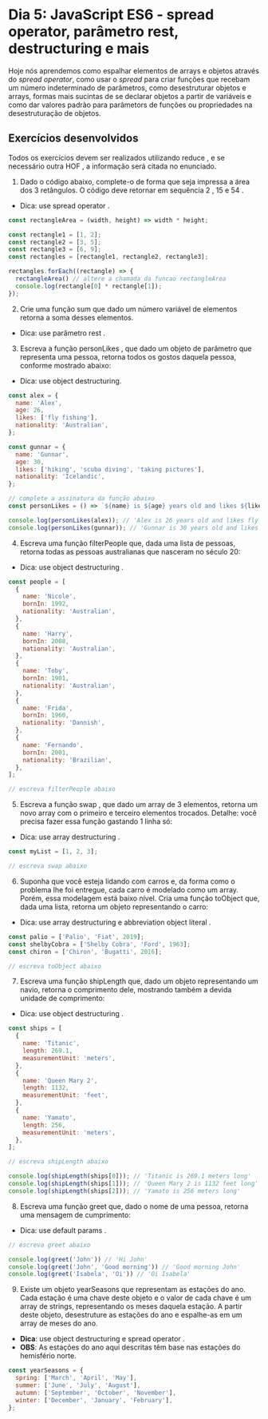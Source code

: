 # Dia 5: JavaScript ES6 - spread operator, parâmetro rest, destructuring e mais

Hoje nós aprendemos como espalhar elementos de arrays e objetos através do _spread operator_, como usar o _spread_ para criar funções que recebam um número indeterminado de parâmetros, como desestruturar objetos e arrays, formas mais sucintas de se declarar objetos a partir de variáveis e como dar valores padrão para parâmetors de funções ou propriedades na desestruturação de objetos. 

## Exercícios desenvolvidos

Todos os exercícios devem ser realizados utilizando reduce , e se necessário outra HOF , a informação será citada no enunciado.

1.  Dado o código abaixo, complete-o de forma que seja impressa a área dos 3 retângulos. O código deve retornar em sequência 2 , 15 e 54 .
  * Dica: use spread operator .

```javascript
const rectangleArea = (width, height) => width * height;

const rectangle1 = [1, 2];
const rectangle2 = [3, 5];
const rectangle3 = [6, 9];
const rectangles = [rectangle1, rectangle2, rectangle3];

rectangles.forEach((rectangle) => {
  rectangleArea() // altere a chamada da funcao rectangleArea
  console.log(rectangle[0] * rectangle[1]);
});
```

2.  Crie uma função sum que dado um número variável de elementos retorna a soma desses elementos.
  * Dica: use parâmetro rest .
 
3.  Escreva a função personLikes , que dado um objeto de parâmetro que representa uma pessoa, retorna todos os gostos daquela pessoa, conforme mostrado abaixo:
  * Dica: use object destructuring.

```javascript
const alex = {
  name: 'Alex',
  age: 26,
  likes: ['fly fishing'],
  nationality: 'Australian',
};

const gunnar = {
  name: 'Gunnar',
  age: 30,
  likes: ['hiking', 'scuba diving', 'taking pictures'],
  nationality: 'Icelandic',
};

// complete a assinatura da função abaixo
const personLikes = () => `${name} is ${age} years old and likes ${likes.join(', ')}.`;

console.log(personLikes(alex)); // 'Alex is 26 years old and likes fly fishing.'
console.log(personLikes(gunnar)); // 'Gunnar is 30 years old and likes hiking, scuba diving, taking pictures.'
```

4.  Escreva uma função filterPeople que, dada uma lista de pessoas, retorna todas as pessoas australianas que nasceram no século 20:
  * Dica: use object destructuring .

```javascript
const people = [
  {
    name: 'Nicole',
    bornIn: 1992,
    nationality: 'Australian',
  },
  {
    name: 'Harry',
    bornIn: 2008,
    nationality: 'Australian',
  },
  {
    name: 'Toby',
    bornIn: 1901,
    nationality: 'Australian',
  },
  {
    name: 'Frida',
    bornIn: 1960,
    nationality: 'Dannish',
  },
  {
    name: 'Fernando',
    bornIn: 2001,
    nationality: 'Brazilian',
  },
];

// escreva filterPeople abaixo
```

5.  Escreva a função swap , que dado um array de 3 elementos, retorna um novo array com o primeiro e terceiro elementos trocados. Detalhe: você precisa fazer essa função gastando 1 linha só:
  * Dica: use array destructuring .

```javascript
const myList = [1, 2, 3];

// escreva swap abaixo
```

6.  Suponha que você esteja lidando com carros e, da forma como o problema lhe foi entregue, cada carro é modelado como um array. Porém, essa modelagem está baixo nível. Cria uma função toObject que, dada uma lista, retorna um objeto representando o carro:
  * Dica: use array destructuring e abbreviation object literal .
 
```javascript
const palio = ['Palio', 'Fiat', 2019];
const shelbyCobra = ['Shelby Cobra', 'Ford', 1963];
const chiron = ['Chiron', 'Bugatti', 2016];

// escreva toObject abaixo
```

7.  Escreva uma função shipLength que, dado um objeto representando um navio, retorna o comprimento dele, mostrando também a devida unidade de comprimento:
  * Dica: use object destructuring .
 
```javascript
const ships = [
  {
    name: 'Titanic',
    length: 269.1,
    measurementUnit: 'meters',
  },
  {
    name: 'Queen Mary 2',
    length: 1132,
    measurementUnit: 'feet',
  },
  {
    name: 'Yamato',
    length: 256,
    measurementUnit: 'meters',
  },
];

// escreva shipLength abaixo

console.log(shipLength(ships[0])); // 'Titanic is 269.1 meters long'
console.log(shipLength(ships[1])); // 'Queen Mary 2 is 1132 feet long'
console.log(shipLength(ships[2])); // 'Yamato is 256 meters long'
```

8.  Escreva uma função greet que, dado o nome de uma pessoa, retorna uma mensagem de cumprimento:
 * Dica: use default params .
 
```javascript
// escreva greet abaixo

console.log(greet('John')) // 'Hi John'
console.log(greet('John', 'Good morning')) // 'Good morning John'
console.log(greet('Isabela', 'Oi')) // 'Oi Isabela'
```

9.  Existe um objeto yearSeasons que representam as estações do ano. Cada estação é uma chave deste objeto e o valor de cada chave é um array de strings, representando os meses daquela estação. A partir deste objeto, desestruture as estações do ano e espalhe-as em um array de meses do ano.
  * **Dica**: use object destructuring e spread operator .
  * **OBS**: As estações do ano aqui descritas têm base nas estações do hemisfério norte.
 
```javascript
const yearSeasons = {
  spring: ['March', 'April', 'May'],
  summer: ['June', 'July', 'August'],
  autumn: ['September', 'October', 'November'],
  winter: ['December', 'January', 'February'],
};
```
